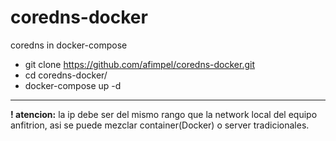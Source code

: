 # coredns-docker
coredns in docker-compose

 * git clone https://github.com/afimpel/coredns-docker.git
 * cd coredns-docker/
 * docker-compose up -d

----
**! atencion:**
la ip debe ser del mismo rango que la network local del equipo anfitrion, asi se puede mezclar container(Docker) o server tradicionales.
